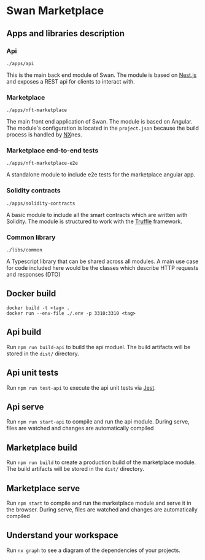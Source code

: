 

# Swan Marketplace

## Apps and libraries description
### Api 
`./apps/api`

This is the main back end module of Swan. The module is based on [Nest.js](https://nestjs.com/) and exposes a REST api for clients to interact with.

### Marketplace
`./apps/nft-marketplace`

The main front end application of Swan. The module is based on Angular. The module's configuration is located in the
`project.json` because the build process is handled by [NX](https://nx.dev/)nes.

### Marketplace end-to-end tests
`./apps/nft-marketplace-e2e`

A standalone module to include e2e tests for the marketplace angular app.

### Solidity contracts
`./apps/solidity-contracts`

A basic module to include all the smart contracts which are written with Solidity. The module is structured to work
with the [Truffle](https://trufflesuite.com/) framework.

### Common library
`./libs/common`

A Typescript library that can be shared across all modules. A main use case for code included here would be the classes
which describe HTTP requests and responses (DTO)


## Docker build

`docker build -t <tag> .`<br />
`docker run --env-file ./.env -p 3310:3310 <tag>`


## Api build

Run `npm run build-api` to build the api moduel. The build artifacts will be stored in the `dist/` directory.

## Api unit tests

Run `npm run test-api` to execute the api unit tests via [Jest](https://jestjs.io).

## Api serve
Run `npm run start-api` to compile and run the api module. During serve, files are watched and changes are automatically compiled

## Marketplace build
Run `npm run build` to create a production build of the marketplace module. The build artifacts will be stored in the `dist/` directory.

## Marketplace serve
Run `npm start` to compile and run the marketplace module and serve it in the browser. During serve, files are watched and changes are automatically compiled


## Understand your workspace

Run `nx graph` to see a diagram of the dependencies of your projects.
